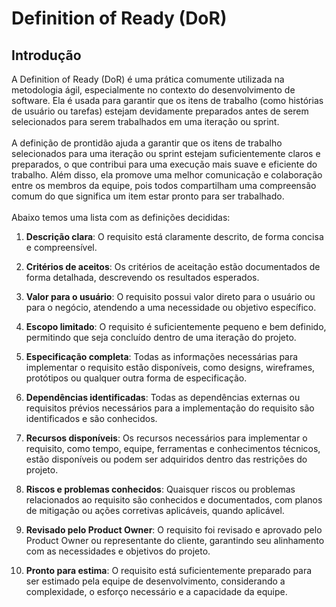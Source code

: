 # Definition of Ready (DoR)

## Introdução

A Definition of Ready (DoR) é uma prática comumente utilizada na metodologia ágil, especialmente no contexto do desenvolvimento de software. Ela é usada para garantir que os itens de trabalho (como histórias de usuário ou tarefas) estejam devidamente preparados antes de serem selecionados para serem trabalhados em uma iteração ou sprint.</br></br>
A definição de prontidão ajuda a garantir que os itens de trabalho selecionados para uma iteração ou sprint estejam suficientemente claros e preparados, o que contribui para uma execução mais suave e eficiente do trabalho. Além disso, ela promove uma melhor comunicação e colaboração entre os membros da equipe, pois todos compartilham uma compreensão comum do que significa um item estar pronto para ser trabalhado.</br></br>
Abaixo temos uma lista com as definições decididas:

1. **Descrição clara**: O requisito está claramente descrito, de forma concisa e compreensível.

2. **Critérios de aceitos**: Os critérios de aceitação estão documentados de forma detalhada, descrevendo os resultados esperados.

3. **Valor para o usuário**: O requisito possui valor direto para o usuário ou para o negócio, atendendo a uma necessidade ou objetivo específico.

4. **Escopo limitado**: O requisito é suficientemente pequeno e bem definido, permitindo que seja concluído dentro de uma iteração do projeto.

5. **Especificação completa**: Todas as informações necessárias para implementar o requisito estão disponíveis, como designs, wireframes, protótipos ou qualquer outra forma de especificação.

6. **Dependências identificadas**: Todas as dependências externas ou requisitos prévios necessários para a implementação do requisito são identificados e são conhecidos.

7. **Recursos disponíveis**: Os recursos necessários para implementar o requisito, como tempo, equipe, ferramentas e conhecimentos técnicos, estão disponíveis ou podem ser adquiridos dentro das restrições do projeto.

8. **Riscos e problemas conhecidos**: Quaisquer riscos ou problemas relacionados ao requisito são conhecidos e documentados, com planos de mitigação ou ações corretivas aplicáveis, quando aplicável.

9. **Revisado pelo Product Owner**: O requisito foi revisado e aprovado pelo Product Owner ou representante do cliente, garantindo seu alinhamento com as necessidades e objetivos do projeto.

10. **Pronto para estima**: O requisito está suficientemente preparado para ser estimado pela equipe de desenvolvimento, considerando a complexidade, o esforço necessário e a capacidade da equipe.
